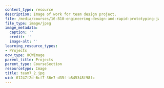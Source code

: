 ```yaml
---
content_type: resource
description: Image of work for team design project.
file: /media/courses/16-810-engineering-design-and-rapid-prototyping-january-iap-2005/01247f2d6cf736e7d35fb845348f98fc_team7_2.jpg
file_type: image/jpeg
image_metadata:
  caption: ''
  credit: ''
  image-alt: ''
learning_resource_types:
- Projects
ocw_type: OCWImage
parent_title: Projects
parent_type: CourseSection
resourcetype: Image
title: team7_2.jpg
uid: 01247f2d-6cf7-36e7-d35f-b845348f98fc
---
```

